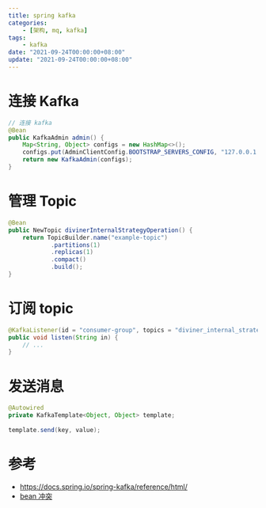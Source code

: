 ```yaml
---
title: spring kafka
categories: 
    - [架构, mq, kafka]
tags:
    - kafka
date: "2021-09-24T00:00:00+08:00"
update: "2021-09-24T00:00:00+08:00"
---
```


# 连接 Kafka

```java
// 连接 kafka
@Bean
public KafkaAdmin admin() {
    Map<String, Object> configs = new HashMap<>();
    configs.put(AdminClientConfig.BOOTSTRAP_SERVERS_CONFIG, "127.0.0.1:9092");
    return new KafkaAdmin(configs);
}
```

# 管理 Topic

```java
@Bean
public NewTopic divinerInternalStrategyOperation() {
    return TopicBuilder.name("example-topic")
            .partitions(1)
            .replicas(1)
            .compact()
            .build();
}
```

# 订阅 topic 

```java
@KafkaListener(id = "consumer-group", topics = "diviner_internal_strategy_operation")
public void listen(String in) {
    // ...
}
```

# 发送消息

```java
@Autowired
private KafkaTemplate<Object, Object> template;
 
template.send(key, value);
```

# 参考

- https://docs.spring.io/spring-kafka/reference/html/
- [bean 冲突](https://stackoverflow.com/questions/43142295/problems-adding-multiple-kafkalistenercontainerfactories/43142573)

